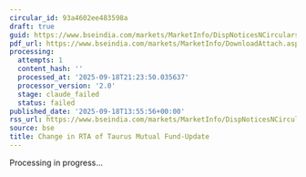 ```yaml
---
circular_id: 93a4602ee483598a
draft: true
guid: https://www.bseindia.com/markets/MarketInfo/DispNoticesNCirculars.aspx?Noticeid={A3A812C7-5343-492E-8DFF-FBCA0F5E8645}&noticeno=20250918-49&dt=09/18/2025&icount=49&totcount=63&flag=0
pdf_url: https://www.bseindia.com/markets/MarketInfo/DownloadAttach.aspx?id=20250918-49&attachedId=b5274685-63fd-49ba-9451-0b17f10ea59c
processing:
  attempts: 1
  content_hash: ''
  processed_at: '2025-09-18T21:23:50.035637'
  processor_version: '2.0'
  stage: claude_failed
  status: failed
published_date: '2025-09-18T13:55:56+00:00'
rss_url: https://www.bseindia.com/markets/MarketInfo/DispNoticesNCirculars.aspx?Noticeid={A3A812C7-5343-492E-8DFF-FBCA0F5E8645}&noticeno=20250918-49&dt=09/18/2025&icount=49&totcount=63&flag=0
source: bse
title: Change in RTA of Taurus Mutual Fund-Update
---
```


Processing in progress...
